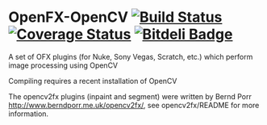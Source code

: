 OpenFX-OpenCV [![Build Status](https://api.travis-ci.org/devernay/openfx-opencv.png?branch=master)](https://travis-ci.org/devernay/openfx) [![Coverage Status](https://coveralls.io/repos/devernay/openfx-opencv/badge.png?branch=master)](https://coveralls.io/r/devernay/openfx?branch=master) [![Bitdeli Badge](https://d2weczhvl823v0.cloudfront.net/devernay/openfx-opencv/trend.png)](https://bitdeli.com/free "Bitdeli Badge")
=============

A set of OFX plugins (for Nuke, Sony Vegas, Scratch, etc.) which perform image processing using OpenCV

Compiling requires a recent installation of OpenCV

The opencv2fx plugins (inpaint and segment) were written by Bernd Porr <http://www.berndporr.me.uk/opencv2fx/>,
see opencv2fx/README for more information.
